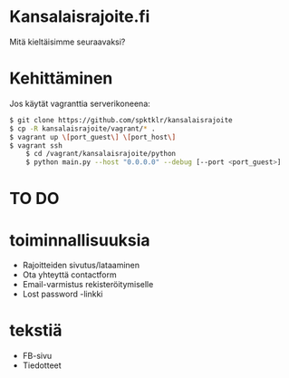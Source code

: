 # Kansalaisrajoite.fi

Mitä kieltäisimme seuraavaksi?

# Kehittäminen

Jos käytät vagranttia serverikoneena:

~~~bash
$ git clone https://github.com/spktklr/kansalaisrajoite
$ cp -R kansalaisrajoite/vagrant/* .
$ vagrant up \[port_guest\] \[port_host\]
$ vagrant ssh
    $ cd /vagrant/kansalaisrajoite/python
    $ python main.py --host "0.0.0.0" --debug [--port <port_guest>]
~~~

# TO DO
# toiminnallisuuksia
- Rajoitteiden sivutus/lataaminen
- Ota yhteyttä contactform
- Email-varmistus rekisteröitymiselle
- Lost password -linkki

# tekstiä
- FB-sivu
- Tiedotteet
